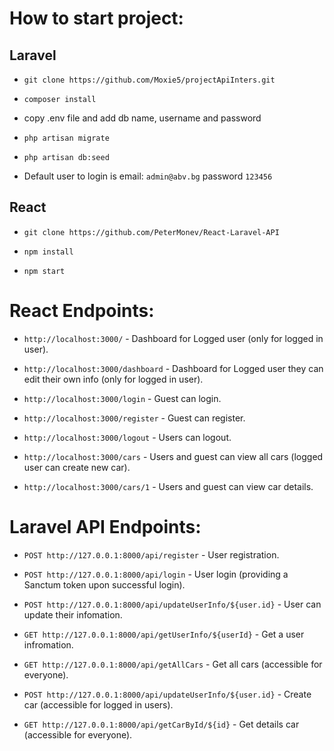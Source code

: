 # How to start project:

 ## Laravel

 - `git clone https://github.com/Moxie5/projectApiInters.git`

 - `composer install`
 
 - copy .env file and add db name, username and password 

 - `php artisan migrate`

 - `php artisan db:seed`

 - Default user to login is email: `admin@abv.bg` password `123456`

 ## React

 - `git clone https://github.com/PeterMonev/React-Laravel-API`

 - `npm install`

 - `npm start`

# React Endpoints:

- `http://localhost:3000/` - Dashboard for Logged user (only for logged in user).

- `http://localhost:3000/dashboard` - Dashboard for Logged user they can edit their own info (only for logged in user).

- `http://localhost:3000/login` - Guest can login.

- `http://localhost:3000/register` - Guest can register.

- `http://localhost:3000/logout` - Users can logout.

- `http://localhost:3000/cars` - Users and guest can view all cars (logged user can create new car).

- `http://localhost:3000/cars/1` - Users and guest can view car details.


# Laravel API Endpoints:

- `POST http://127.0.0.1:8000/api/register` - User registration.

- `POST http://127.0.0.1:8000/api/login` - User login (providing a Sanctum token upon successful login).

- `POST http://127.0.0.1:8000/api/updateUserInfo/${user.id}` - User can update their infomation.

- `GET http://127.0.0.1:8000/api/getUserInfo/${userId}` - Get a user infromation.

- `GET http://127.0.0.1:8000/api/getAllCars` - Get all cars (accessible for everyone).

- `POST http://127.0.0.1:8000/api/updateUserInfo/${user.id}` - Create car (accessible for logged in users).

- `GET http://127.0.0.1:8000/api/getCarById/${id}` - Get details car  (accessible for everyone).